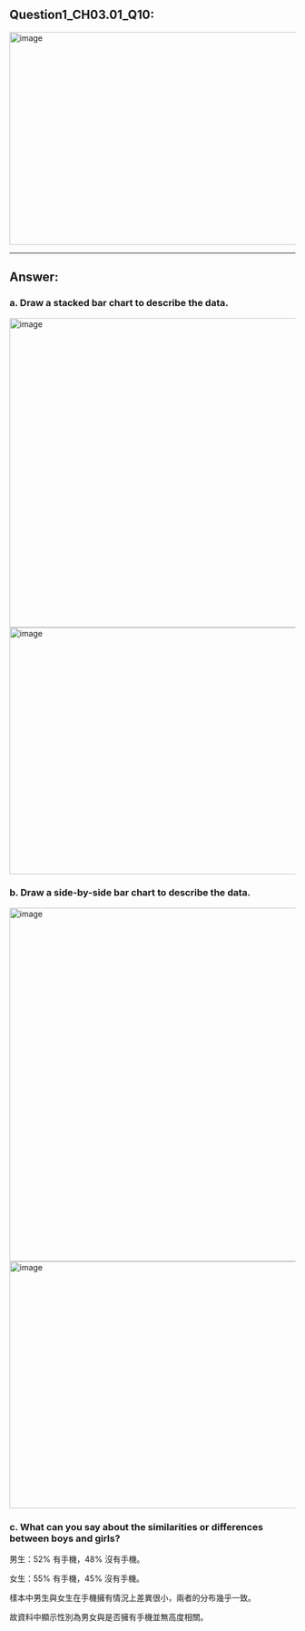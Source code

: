 ## Question1_CH03.01_Q10:
<img width="553" height="375" alt="image" src="https://github.com/user-attachments/assets/9268b281-e6e7-4f5c-bff9-622cb94918b2" />

---
## Answer:
### a. Draw a stacked bar chart to describe the data.
<img width="630" height="545" alt="image" src="https://github.com/user-attachments/assets/64a91daa-c57b-4146-a4fc-b4b164662c47" />
<img width="571" height="435" alt="image" src="https://github.com/user-attachments/assets/9c45f853-1cfc-467a-bc8d-999505ae5576" />


### b. Draw a side-by-side bar chart to describe the data.
<img width="609" height="623" alt="image" src="https://github.com/user-attachments/assets/77c8a5f1-a65a-4f24-bc82-1205cb4b9dc5" />
<img width="562" height="435" alt="image" src="https://github.com/user-attachments/assets/61fd46ea-16d2-429a-9f77-db9ad093e408" />


### c. What can you say about the similarities or differences between boys and girls?

男生：52% 有手機，48% 沒有手機。

女生：55% 有手機，45% 沒有手機。

樣本中男生與女生在手機擁有情況上差異很小，兩者的分布幾乎一致。

故資料中顯示性別為男女與是否擁有手機並無高度相關。
